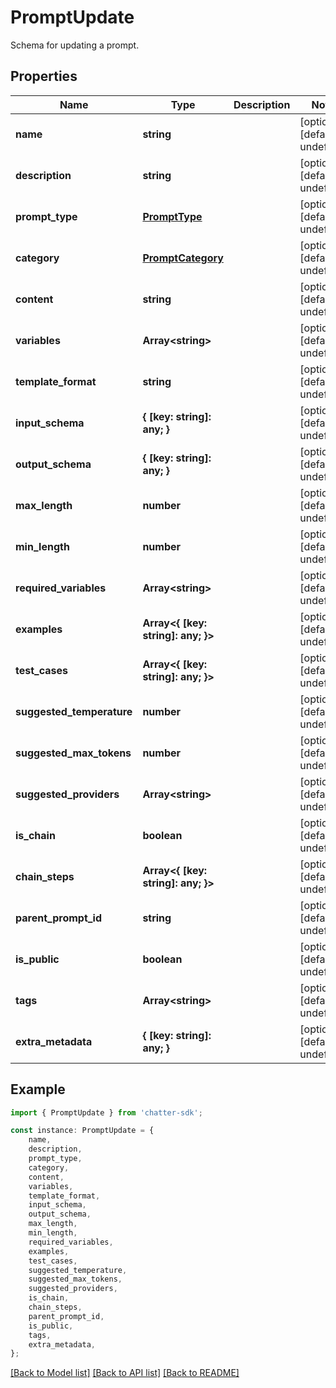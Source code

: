 # PromptUpdate

Schema for updating a prompt.

## Properties

Name | Type | Description | Notes
------------ | ------------- | ------------- | -------------
**name** | **string** |  | [optional] [default to undefined]
**description** | **string** |  | [optional] [default to undefined]
**prompt_type** | [**PromptType**](PromptType.md) |  | [optional] [default to undefined]
**category** | [**PromptCategory**](PromptCategory.md) |  | [optional] [default to undefined]
**content** | **string** |  | [optional] [default to undefined]
**variables** | **Array&lt;string&gt;** |  | [optional] [default to undefined]
**template_format** | **string** |  | [optional] [default to undefined]
**input_schema** | **{ [key: string]: any; }** |  | [optional] [default to undefined]
**output_schema** | **{ [key: string]: any; }** |  | [optional] [default to undefined]
**max_length** | **number** |  | [optional] [default to undefined]
**min_length** | **number** |  | [optional] [default to undefined]
**required_variables** | **Array&lt;string&gt;** |  | [optional] [default to undefined]
**examples** | **Array&lt;{ [key: string]: any; }&gt;** |  | [optional] [default to undefined]
**test_cases** | **Array&lt;{ [key: string]: any; }&gt;** |  | [optional] [default to undefined]
**suggested_temperature** | **number** |  | [optional] [default to undefined]
**suggested_max_tokens** | **number** |  | [optional] [default to undefined]
**suggested_providers** | **Array&lt;string&gt;** |  | [optional] [default to undefined]
**is_chain** | **boolean** |  | [optional] [default to undefined]
**chain_steps** | **Array&lt;{ [key: string]: any; }&gt;** |  | [optional] [default to undefined]
**parent_prompt_id** | **string** |  | [optional] [default to undefined]
**is_public** | **boolean** |  | [optional] [default to undefined]
**tags** | **Array&lt;string&gt;** |  | [optional] [default to undefined]
**extra_metadata** | **{ [key: string]: any; }** |  | [optional] [default to undefined]

## Example

```typescript
import { PromptUpdate } from 'chatter-sdk';

const instance: PromptUpdate = {
    name,
    description,
    prompt_type,
    category,
    content,
    variables,
    template_format,
    input_schema,
    output_schema,
    max_length,
    min_length,
    required_variables,
    examples,
    test_cases,
    suggested_temperature,
    suggested_max_tokens,
    suggested_providers,
    is_chain,
    chain_steps,
    parent_prompt_id,
    is_public,
    tags,
    extra_metadata,
};
```

[[Back to Model list]](../README.md#documentation-for-models) [[Back to API list]](../README.md#documentation-for-api-endpoints) [[Back to README]](../README.md)
